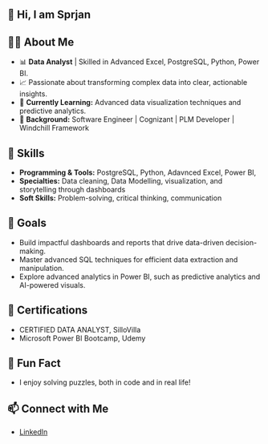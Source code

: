 ## 👋 Hi, I am Sprjan 

## 🧑‍💻 About Me
- 📊 **Data Analyst** | Skilled in Advanced Excel, PostgreSQL, Python, Power BI.
- 📈 Passionate about transforming complex data into clear, actionable insights.
- 🌱 **Currently Learning:** Advanced data visualization techniques and predictive analytics.
- 💼 **Background:** Software Engineer | Cognizant | PLM Developer | Windchill Framework

## 🔧 Skills
- **Programming & Tools:** PostgreSQL, Python, Adavnced Excel, Power BI, 
- **Specialties:** Data cleaning, Data Modelling, visualization, and storytelling through dashboards  
- **Soft Skills:** Problem-solving, critical thinking, communication  

## 🎯 Goals
- Build impactful dashboards and reports that drive data-driven decision-making.
- Master advanced SQL techniques for efficient data extraction and manipulation.
- Explore advanced analytics in Power BI, such as predictive analytics and AI-powered visuals.

## 📰 Certifications
- CERTIFIED DATA ANALYST, SilloVilla
- Microsoft Power BI Bootcamp, Udemy
## 🌟 Fun Fact
- I enjoy solving puzzles, both in code and in real life!

## 📫 Connect with Me
- [LinkedIn](www.linkedin.com/in/sparjan-s)
